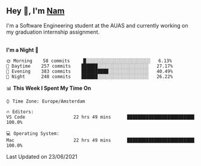 <h2>Hey 👋, I'm <a href="https://namtphan.github.io/">Nam</a></h2>
I'm a Software Engineering student at the AUAS and currently working on my graduation internship assignment.
<br/><br/>
<!-- Most used languages stats -->
<!-- [![Top Langs](https://github-readme-stats.vercel.app/api/top-langs/?username=namtphan&layout=compact)](https://github.com/namtphan2/github-readme-stats) -->
  
<!--START_SECTION:waka-->
**I'm a Night 🦉** 

```text
🌞 Morning    58 commits     █░░░░░░░░░░░░░░░░░░░░░░░░   6.13% 
🌆 Daytime    257 commits    ██████░░░░░░░░░░░░░░░░░░░   27.17% 
🌃 Evening    383 commits    ██████████░░░░░░░░░░░░░░░   40.49% 
🌙 Night      248 commits    ██████░░░░░░░░░░░░░░░░░░░   26.22%

```


📊 **This Week I Spent My Time On** 

```text
⌚︎ Time Zone: Europe/Amsterdam

🔥 Editors: 
VS Code                  22 hrs 49 mins      █████████████████████████   100.0%

💻 Operating System: 
Mac                      22 hrs 49 mins      █████████████████████████   100.0%

```


 Last Updated on 23/06/2021
<!--END_SECTION:waka-->
